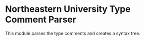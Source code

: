 # Northeastern University Type Comment Parser

This module parses the type comments and creates a syntax tree.
